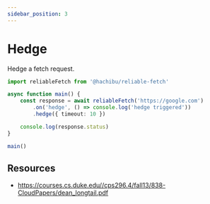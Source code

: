 ```yaml
---
sidebar_position: 3
---
```


# Hedge

Hedge a fetch request.

```ts
import reliableFetch from '@hachibu/reliable-fetch'

async function main() {
    const response = await reliableFetch('https://google.com')
        .on('hedge', () => console.log('hedge triggered'))
        .hedge({ timeout: 10 })

    console.log(response.status)
}

main()
```

## Resources

- https://courses.cs.duke.edu//cps296.4/fall13/838-CloudPapers/dean_longtail.pdf
